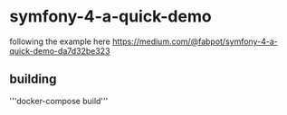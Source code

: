 # symfony-4-a-quick-demo
following the example here https://medium.com/@fabpot/symfony-4-a-quick-demo-da7d32be323

## building
'''docker-compose build'''

